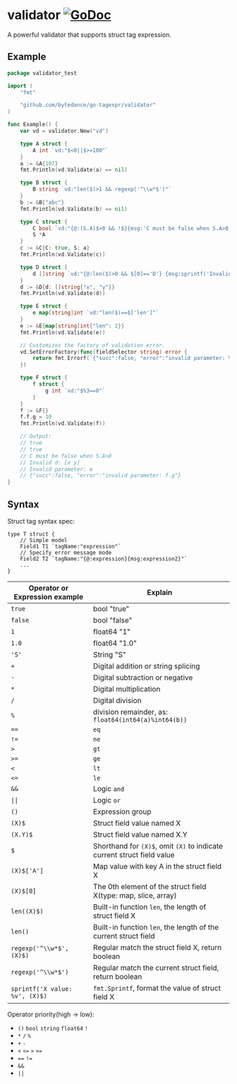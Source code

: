 # validator [![GoDoc](https://img.shields.io/badge/godoc-reference-blue.svg?style=flat-square)](http://godoc.org/github.com/bytedance/go-tagexpr/validator)

A powerful validator that supports struct tag expression.

## Example

```go
package validator_test

import (
	"fmt"

	"github.com/bytedance/go-tagexpr/validator"
)

func Example() {
	var vd = validator.New("vd")

	type A struct {
		A int `vd:"$<0||$>=100"`
	}
	a := &A{107}
	fmt.Println(vd.Validate(a) == nil)

	type B struct {
		B string `vd:"len($)>1 && regexp('^\\w*$')"`
	}
	b := &B{"abc"}
	fmt.Println(vd.Validate(b) == nil)

	type C struct {
		C bool `vd:"{@:(S.A)$>0 && !$}{msg:'C must be false when S.A>0'}"`
		S *A
	}
	c := &C{C: true, S: a}
	fmt.Println(vd.Validate(c))

	type D struct {
		d []string `vd:"{@:len($)>0 && $[0]=='D'} {msg:sprintf('Invalid d: %v',$)}"`
	}
	d := &D{d: []string{"x", "y"}}
	fmt.Println(vd.Validate(d))

	type E struct {
		e map[string]int `vd:"len($)==$['len']"`
	}
	e := &E{map[string]int{"len": 2}}
	fmt.Println(vd.Validate(e))

	// Customizes the factory of validation error.
	vd.SetErrorFactory(func(fieldSelector string) error {
		return fmt.Errorf(`{"succ":false, "error":"invalid parameter: %s"}`, fieldSelector)
	})

	type F struct {
		f struct {
			g int `vd:"$%3==0"`
		}
	}
	f := &F{}
	f.f.g = 10
	fmt.Println(vd.Validate(f))

	// Output:
	// true
	// true
	// C must be false when S.A>0
	// Invalid d: [x y]
	// Invalid parameter: e
	// {"succ":false, "error":"invalid parameter: f.g"}
}
```

## Syntax

Struct tag syntax spec:

```
type T struct {
	// Simple model
    Field1 T1 `tagName:"expression"`
	// Specify error message mode
    Field2 T2 `tagName:"{@:expression}{msg:expression2}"`
    ...
}
```

|Operator or Expression example|Explain|
|-----|---------|
|`true`|bool "true"|
|`false`|bool "false"|
|`1`|float64 "1"|
|`1.0`|float64 "1.0"|
|`'S'`|String "S"|
|`+`|Digital addition or string splicing|
|`-`|Digital subtraction or negative|
|`*`|Digital multiplication|
|`/`|Digital division|
|`%`|division remainder, as: `float64(int64(a)%int64(b))`|
|`==`|`eq`|
|`!=`|`ne`|
|`>`|`gt`|
|`>=`|`ge`|
|`<`|`lt`|
|`<=`|`le`|
|`&&`|Logic `and`|
|`\|\|`|Logic `or`|
|`()`|Expression group|
|`(X)$`|Struct field value named X|
|`(X.Y)$`|Struct field value named X.Y|
|`$`|Shorthand for `(X)$`, omit `(X)` to indicate current struct field value|
|`(X)$['A']`|Map value with key A in the struct field X|
|`(X)$[0]`|The 0th element of the struct field X(type: map, slice, array)|
|`len((X)$)`|Built-in function `len`, the length of struct field X|
|`len()`|Built-in function `len`, the length of the current struct field|
|`regexp('^\\w*$', (X)$)`|Regular match the struct field X, return boolean|
|`regexp('^\\w*$')`|Regular match the current struct field, return boolean|
|`sprintf('X value: %v', (X)$)`|`fmt.Sprintf`, format the value of struct field X|

<!-- |`(X)$k`|Traverse each element key of the struct field X(type: map, slice, array)|
|`(X)$v`|Traverse each element value of the struct field X(type: map, slice, array)| -->

<!-- |`&`|Integer bitwise `and`|
|`\|`|Integer bitwise `or`|
|`^`|Integer bitwise `not` or `xor`|
|`&^`|Integer bitwise `clean`|
|`<<`|Integer bitwise `shift left`|
|`>>`|Integer bitwise `shift right`| -->

Operator priority(high -> low):
* `()` `bool` `string` `float64` `!`
* `*` `/` `%`
* `+` `-`
* `<` `<=` `>` `>=`
* `==` `!=`
* `&&`
* `||`

